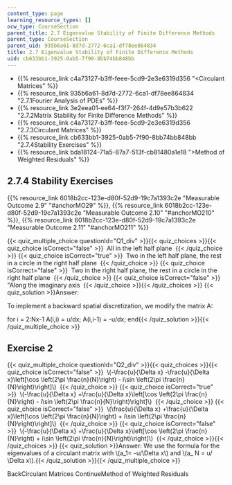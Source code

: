 ```yaml
---
content_type: page
learning_resource_types: []
ocw_type: CourseSection
parent_title: 2.7 Eigenvalue Stability of Finite Difference Methods
parent_type: CourseSection
parent_uid: 935b6a61-8d7d-2772-6ca1-df78ee864834
title: 2.7 Eigenvalue Stability of Finite Difference Methods
uid: cb633bb1-3925-0ab5-7f90-8bb74bb848bb
---
```


*   {{% resource_link c4a73127-b3ff-feee-5cd9-2e3e6319d356 "\<Circulant Matrices" %}}
*   {{% resource_link 935b6a61-8d7d-2772-6ca1-df78ee864834 "2.7.1Fourier Analysis of PDEs" %}}
*   {{% resource_link 3e2eea01-ee64-f3f7-264f-4d9e57b3b622 "2.7.2Matrix Stability for Finite Difference Methods" %}}
*   {{% resource_link c4a73127-b3ff-feee-5cd9-2e3e6319d356 "2.7.3Circulant Matrices" %}}
*   {{% resource_link cb633bb1-3925-0ab5-7f90-8bb74bb848bb "2.7.4Stability Exercises" %}}
*   {{% resource_link bda18124-71a5-87a7-513f-cb81480a1e18 "\>Method of Weighted Residuals" %}}

2.7.4 Stability Exercises
-------------------------

{{% resource_link 6018b2cc-123e-d80f-52d9-19c7a1393c2e "Measurable Outcome 2.9" "#anchorMO29" %}}, {{% resource_link 6018b2cc-123e-d80f-52d9-19c7a1393c2e "Measurable Outcome 2.10" "#anchorMO210" %}}, {{% resource_link 6018b2cc-123e-d80f-52d9-19c7a1393c2e "Measurable Outcome 2.11" "#anchorMO211" %}}

{{< quiz_multiple_choice questionId="Q1_div" >}}{{< quiz_choices >}}{{< quiz_choice isCorrect="false" >}}&nbsp; All in the left half plane &nbsp;{{< /quiz_choice >}}
{{< quiz_choice isCorrect="true" >}}&nbsp; Two in the left half plane, the rest in a circle in the right half plane &nbsp;{{< /quiz_choice >}}
{{< quiz_choice isCorrect="false" >}}&nbsp; Two in the right half plane, the rest in a circle in the right half plane &nbsp;{{< /quiz_choice >}}
{{< quiz_choice isCorrect="false" >}}&nbsp; "Along the imaginary axis &nbsp;{{< /quiz_choice >}}{{< /quiz_choices >}}
{{< quiz_solution >}}Answer:

To implement a backward spatial discretization, we modify the matrix A:

for i = 2:Nx-1 A(i,i) = u/dx; A(i,i-1) = -u/dx; end{{< /quiz_solution >}}{{< /quiz_multiple_choice >}}

Exercise 2
----------

{{< quiz_multiple_choice questionId="Q2_div" >}}{{< quiz_choices >}}{{< quiz_choice isCorrect="false" >}}&nbsp; \\(-\\frac{u}{\\Delta x} -\\frac{u}{\\Delta x}\\left\[\\cos \\left(2\\pi \\frac{n}{N}\\right) - i\\sin \\left(2\\pi \\frac{n}{N}\\right)\\right\]\\) &nbsp;{{< /quiz_choice >}}
{{< quiz_choice isCorrect="true" >}}&nbsp; \\(-\\frac{u}{\\Delta x} +\\frac{u}{\\Delta x}\\left\[\\cos \\left(2\\pi \\frac{n}{N}\\right) - i\\sin \\left(2\\pi \\frac{n}{N}\\right)\\right\]\\) &nbsp;{{< /quiz_choice >}}
{{< quiz_choice isCorrect="false" >}}&nbsp; \\(\\frac{u}{\\Delta x} +\\frac{u}{\\Delta x}\\left\[\\cos \\left(2\\pi \\frac{n}{N}\\right) + i\\sin \\left(2\\pi \\frac{n}{N}\\right)\\right\]\\) &nbsp;{{< /quiz_choice >}}
{{< quiz_choice isCorrect="false" >}}&nbsp; \\(-\\frac{u}{\\Delta x} +\\frac{u}{\\Delta x}\\left\[\\cos \\left(2\\pi \\frac{n}{N}\\right) + i\\sin \\left(2\\pi \\frac{n}{N}\\right)\\right\]\\) &nbsp;{{< /quiz_choice >}}{{< /quiz_choices >}}
{{< quiz_solution >}}Answer: We use the formula for the eigenvalues of a circulant matrix with \\(a\_1= -u/\\Delta x\\) and \\(a\_ N = u/ \\Delta x\\).{{< /quiz_solution >}}{{< /quiz_multiple_choice >}}

BackCirculant Matrices ContinueMethod of Weighted Residuals
